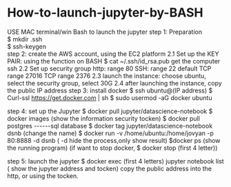 # How-to-launch-jupyter-by-BASH
USE MAC terminal/win Bash to launch the jupyter
step 1: Preparation <br />
         $ mkdir .ssh <br />
         $ ssh-keygen <br />
step 2: create the AWS account, using the EC2 platform
		2.1 Set up the KEY PAIR: using the function on BASH $ cat ~/.ssh/id_rsa.pub get the computer ssh
		2.2 Set up security group
			http: range 80
			SSH: range 22 default
			TCP range 27016
			TCP range 2376
		2.3 launch the instance: choose ubuntu, select the security group, select 30G
		2.4 after launching the instance, copy the public IP address
step 3: install docker
		$ ssh ubuntu@(IP address)
                           $ Curl-ssl https://get.docker.com | sh
                           $ sudo usermod -aG docker ubuntu

step 4: set up the Jupyter
	$ docker pull jupyter/datascience-notebook $ docker images (show the information security tocken)
              $ docker pull postgres ------sql database
              $ docker tag jupyter/datascience-notebook dsnb (change the name) $ docker run -v /home/ubuntu:/home/jovyan -p 80:8888 -d dsnb ( -d               hide the process,only show result)
              $docker ps (show the running program) (if want to stop docker, $ docker stop (first 4 letter))

step 5: launch the jupyter
	$ docker exec (first 4 letters) jupyter notebook list ( show the jupyter address and tocken)
	copy the public address into the http, or using the tocken.
